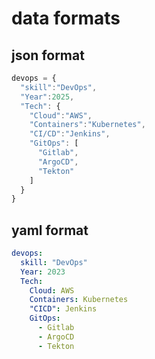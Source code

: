 # data formats

## json format
``` javascript
devops = {
  "skill":"DevOps",
  "Year":2025,
  "Tech": {
    "Cloud":"AWS",
    "Containers":"Kubernetes",
    "CI/CD":"Jenkins",
    "GitOps": [
  	  "Gitlab",
  	  "ArgoCD",
  	  "Tekton"
  	]
  }
}
```

## yaml format
``` yaml
devops:
  skill: "DevOps"
  Year: 2023
  Tech:
    Cloud: AWS
    Containers: Kubernetes
    "CICD": Jenkins
    GitOps:
      - Gitlab
      - ArgoCD
      - Tekton
```


